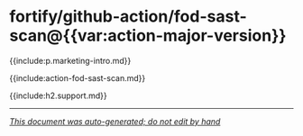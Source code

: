 # fortify/github-action/fod-sast-scan@{{var:action-major-version}} 

{{include:p.marketing-intro.md}}

{{include:action-fod-sast-scan.md}}

{{include:h2.support.md}}

---

*[This document was auto-generated; do not edit by hand](https://github.com/fortify/shared-doc-resources/blob/main/USAGE.md)*